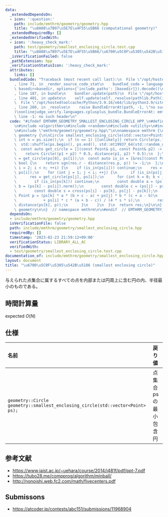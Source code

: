 ```yaml
---
data:
  _extendedDependsOn:
  - icon: ':question:'
    path: include/emthrm/geometry/geometry.hpp
    title: "\u8A08\u7B97\u5E7E\u4F55\u5B66 (computational geometry)"
  _extendedRequiredBy: []
  _extendedVerifiedWith:
  - icon: ':heavy_check_mark:'
    path: test/geometry/smallest_enclosing_circle.test.cpp
    title: "\u8A08\u7B97\u5E7E\u4F55\u5B66/\u6700\u5C0F\u5305\u542B\u5186"
  _isVerificationFailed: false
  _pathExtension: hpp
  _verificationStatusIcon: ':heavy_check_mark:'
  attributes:
    links: []
  bundledCode: "Traceback (most recent call last):\n  File \"/opt/hostedtoolcache/Python/3.9.16/x64/lib/python3.9/site-packages/onlinejudge_verify/documentation/build.py\"\
    , line 71, in _render_source_code_stat\n    bundled_code = language.bundle(stat.path,\
    \ basedir=basedir, options={'include_paths': [basedir]}).decode()\n  File \"/opt/hostedtoolcache/Python/3.9.16/x64/lib/python3.9/site-packages/onlinejudge_verify/languages/cplusplus.py\"\
    , line 187, in bundle\n    bundler.update(path)\n  File \"/opt/hostedtoolcache/Python/3.9.16/x64/lib/python3.9/site-packages/onlinejudge_verify/languages/cplusplus_bundle.py\"\
    , line 401, in update\n    self.update(self._resolve(pathlib.Path(included), included_from=path))\n\
    \  File \"/opt/hostedtoolcache/Python/3.9.16/x64/lib/python3.9/site-packages/onlinejudge_verify/languages/cplusplus_bundle.py\"\
    , line 260, in _resolve\n    raise BundleErrorAt(path, -1, \"no such header\"\
    )\nonlinejudge_verify.languages.cplusplus_bundle.BundleErrorAt: emthrm/geometry/geometry.hpp:\
    \ line -1: no such header\n"
  code: "#ifndef EMTHRM_GEOMETRY_SMALLEST_ENCLOSING_CIRCLE_HPP_\n#define EMTHRM_GEOMETRY_SMALLEST_ENCLOSING_CIRCLE_HPP_\n\
    \n#include <algorithm>\n#include <random>\n#include <utility>\n#include <vector>\n\
    \n#include \"emthrm/geometry/geometry.hpp\"\n\nnamespace emthrm {\n\nnamespace\
    \ geometry {\n\nCircle smallest_enclosing_circle(std::vector<Point> ps) {\n  const\
    \ int n = ps.size();\n  if (n == 1) [[unlikely]] return Circle(ps.front(), 0);\n\
    \  std::shuffle(ps.begin(), ps.end(), std::mt19937_64(std::random_device {} ()));\n\
    \  const auto get_circle = [](const Point& p1, const Point& p2) -> Circle {\n\
    \    return Circle((p1 + p2) * 0.5, distance(p1, p2) * 0.5);\n  };\n  Circle res\
    \ = get_circle(ps[0], ps[1]);\n  const auto is_in = [&res](const Point& p) ->\
    \ bool {\n    return sgn(res.r - distance(res.p, p)) != -1;\n  };\n  for (int\
    \ i = 2; i < n; ++i) {\n    if (is_in(ps[i])) continue;\n    res = get_circle(ps[0],\
    \ ps[i]);\n    for (int j = 1; j < i; ++j) {\n      if (is_in(ps[j])) continue;\n\
    \      res = get_circle(ps[j], ps[i]);\n      for (int k = 0; k < j; ++k) {\n\
    \        if (is_in(ps[k])) continue;\n        const double a = (ps[i] - ps[j]).norm(),\
    \ b = (ps[k] - ps[i]).norm();\n        const double c = (ps[j] - ps[k]).norm();\n\
    \        const double s = cross(ps[i] - ps[k], ps[j] - ps[k]);\n        const\
    \ Point p = (ps[k] * a * (b + c - a) + ps[j] * b * (c + a - b)\n             \
    \            + ps[i] * c * (a + b - c)) / (4 * s * s);\n        res = Circle(p,\
    \ distance(ps[k], p));\n      }\n    }\n  }\n  return res;\n}\n\n}  // namespace\
    \ geometry\n\n}  // namespace emthrm\n\n#endif  // EMTHRM_GEOMETRY_SMALLEST_ENCLOSING_CIRCLE_HPP_\n"
  dependsOn:
  - include/emthrm/geometry/geometry.hpp
  isVerificationFile: false
  path: include/emthrm/geometry/smallest_enclosing_circle.hpp
  requiredBy: []
  timestamp: '2023-02-23 21:59:12+09:00'
  verificationStatus: LIBRARY_ALL_AC
  verifiedWith:
  - test/geometry/smallest_enclosing_circle.test.cpp
documentation_of: include/emthrm/geometry/smallest_enclosing_circle.hpp
layout: document
title: "\u6700\u5C0F\u5305\u542B\u5186 (smallest enclosing circle)"
---
```


与えられた点集合に属するすべての点を内部または円周上に含む円の内、半径最小のものである。


## 時間計算量

expected $O(N)$


## 仕様

|名前|戻り値|
|:--|:--|
|`geometry::Circle geometry::smallest_enclosing_circle(std::vector<Point> ps);`|点集合 $\mathrm{ps}$ の最小包含円|


## 参考文献

- https://www.jaist.ac.jp/~uehara/course/2014/i481f/pdf/ppt-7.pdf
- https://tubo28.me/compprog/algorithm/minball/
- http://nonoishi.web.fc2.com/math/fivecenters.pdf


## Submissons

- https://atcoder.jp/contests/abc151/submissions/11968904
